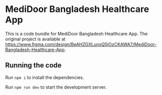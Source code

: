 
  # MediDoor Bangladesh Healthcare App

  This is a code bundle for MediDoor Bangladesh Healthcare App. The original project is available at https://www.figma.com/design/BeAHZGXLunxQ5jOzCKAWA7/MediDoor-Bangladesh-Healthcare-App.

  ## Running the code

  Run `npm i` to install the dependencies.

  Run `npm run dev` to start the development server.
  